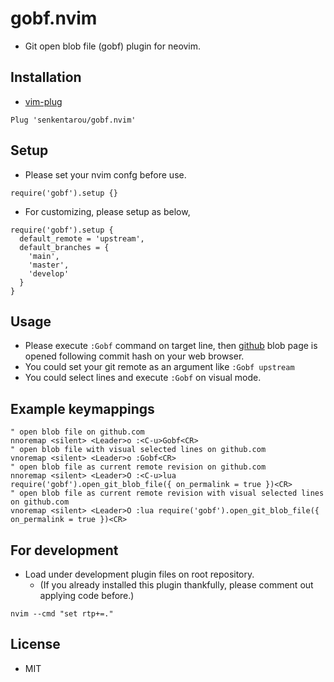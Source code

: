 # gobf.nvim
* Git open blob file (gobf) plugin for neovim.

## Installation
* [vim-plug](https://github.com/junegunn/vim-plug)

```
Plug 'senkentarou/gobf.nvim'
```

## Setup
* Please set your nvim confg before use.
```
require('gobf').setup {}
```

* For customizing, please setup as below,
```
require('gobf').setup {
  default_remote = 'upstream',
  default_branches = {
    'main',
    'master',
    'develop'
  }
}
```

## Usage
* Please execute `:Gobf` command on target line, then [github](https://github.com/) blob page is opened following commit hash on your web browser.
* You could set your git remote as an argument like `:Gobf upstream`
* You could select lines and execute `:Gobf` on visual mode.

## Example keymappings
```
" open blob file on github.com
nnoremap <silent> <Leader>o :<C-u>Gobf<CR>
" open blob file with visual selected lines on github.com
vnoremap <silent> <Leader>o :Gobf<CR>
" open blob file as current remote revision on github.com
nnoremap <silent> <Leader>O :<C-u>lua require('gobf').open_git_blob_file({ on_permalink = true })<CR>
" open blob file as current remote revision with visual selected lines on github.com
vnoremap <silent> <Leader>O :lua require('gobf').open_git_blob_file({ on_permalink = true })<CR>
```

## For development
* Load under development plugin files on root repository.
  * (If you already installed this plugin thankfully, please comment out applying code before.)

```
nvim --cmd "set rtp+=."
```

## License
* MIT
